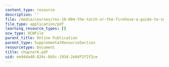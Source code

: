```yaml
---
content_type: resource
description: ''
file: /media/courses/res-18-004-the-torch-or-the-firehose-a-guide-to-section-teaching-spring-2009/ee94da48824cbb5c193d2e8df2f2f2ce_chapter6.pdf
file_type: application/pdf
learning_resource_types: []
ocw_type: OCWFile
parent_title: Online Publication
parent_type: SupplementalResourceSection
resourcetype: Document
title: chapter6.pdf
uid: ee94da48-824c-bb5c-193d-2e8df2f2f2ce
---
```

